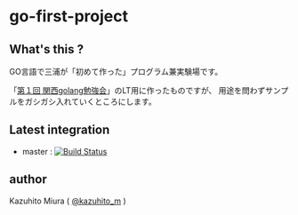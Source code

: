 go-first-project
================

## What's this ?

GO言語で三浦が「初めて作った」プログラム兼実験場です。

「[第１回 関西golang勉強会](http://kug2.connpass.com/event/20497/)」のLT用に作ったものですが、
用途を問わずサンプルをガシガシ入れていくところにします。

## Latest integration

+ master : [![Build Status](https://drone.io/github.com/kazuhito-m/go-first-project/status.png)](https://drone.io/github.com/kazuhito-m/go-first-project/latest)

## author

Kazuhito Miura ( [@kazuhito_m](https://twitter.com/kazuhito_m "kazuhito_m on Twitter") )

